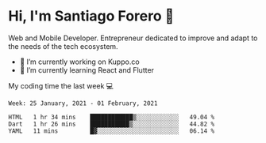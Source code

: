 # Hi, I'm Santiago Forero 👋
Web and Mobile Developer. Entrepreneur dedicated to improve and adapt to the needs of the tech ecosystem.

- 🔭 I’m currently working on Kuppo.co
- 🌱 I’m currently learning React and Flutter

My coding time the last week 💻
<!--START_SECTION:waka-->
```text
Week: 25 January, 2021 - 01 February, 2021

HTML   1 hr 34 mins    ████████████▒░░░░░░░░░░░░   49.04 % 
Dart   1 hr 26 mins    ███████████▒░░░░░░░░░░░░░   44.82 % 
YAML   11 mins         █▓░░░░░░░░░░░░░░░░░░░░░░░   06.14 % 
```
<!--END_SECTION:waka-->
